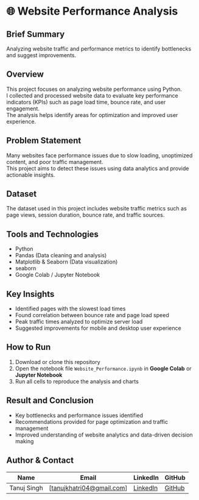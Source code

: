 # 🌐 Website Performance Analysis

## Brief Summary
Analyzing website traffic and performance metrics to identify bottlenecks and suggest improvements.

## Overview
This project focuses on analyzing website performance using Python.  
I collected and processed website data to evaluate key performance indicators (KPIs) such as page load time, bounce rate, and user engagement.  
The analysis helps identify areas for optimization and improved user experience.

## Problem Statement
Many websites face performance issues due to slow loading, unoptimized content, and poor traffic management.  
This project aims to detect these issues using data analytics and provide actionable insights.

## Dataset
The dataset used in this project includes website traffic metrics such as page views, session duration, bounce rate, and traffic sources.  


## Tools and Technologies
- Python  
- Pandas (Data cleaning and analysis)  
- Matplotlib & Seaborn (Data visualization)
- seaborn
- Google Colab / Jupyter Notebook  

## Key Insights
- Identified pages with the slowest load times  
- Found correlation between bounce rate and page load speed  
- Peak traffic times analyzed to optimize server load  
- Suggested improvements for mobile and desktop user experience

## **How to Run**
1. Download or clone this repository  
2. Open the notebook file `Website_Performance.ipynb` in **Google Colab** or **Jupyter Notebook**  
3. Run all cells to reproduce the analysis and charts  

## Result and Conclusion
- Key bottlenecks and performance issues identified  
- Recommendations provided for page optimization and traffic management  
- Improved understanding of website analytics and data-driven decision making  

## **Author & Contact**

| Name | Email | LinkedIn | GitHub |
|------|-------|----------|--------|
| Tanuj Singh  | [tanujkhatri04@gmail.com] | [LinkedIn](https://www.linkedin.com/in/tanujkhatri/) | [GitHub](https://github.com/tanujkhatri24) |
```

